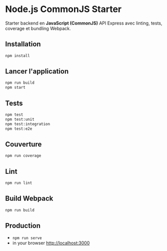 # Node.js CommonJS Starter

Starter backend en **JavaScript (CommonJS)**
API Express avec linting, tests, coverage et bundling Webpack.

## Installation

```bash
npm install
```

## Lancer l'application

```bash
npm run build
npm start
```

## Tests

```bash
npm test
npm test:unit
npm test:integration
npm test:e2e
```

## Couverture

```bash
npm run coverage
```

## Lint

```bash
npm run lint
```

## Build Webpack

```bash
npm run build
```

## Production
* `npm run serve`
* in your browser [http://localhost:3000](http://localhost:3000) 
